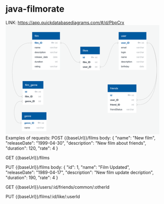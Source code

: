 # java-filmorate
LINK:
https://app.quickdatabasediagrams.com/#/d/PbpCrx
![img_1.png](img_1.png)
Examples of requests:
POST {{baseUrl}}/films
body: {
"name": "New film",
"releaseDate": "1999-04-30",
"description": "New film about friends",
"duration": 120,
"rate": 4
}

GET {{baseUrl}}/films

PUT {{baseUrl}}/films
body: {
"id": 1,
"name": "Film Updated",
"releaseDate": "1989-04-17",
"description": "New film update decription",
"duration": 190,
"rate": 4
}

GET {{baseUrl}}/users/:id/friends/common/:otherId

PUT {{baseUrl}}/films/:id/like/:userId